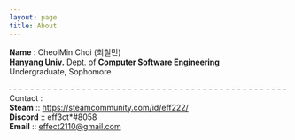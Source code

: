 ```yaml
---
layout: page
title: About
---
```


<p class="message">
  <b>Name</b> : CheolMin Choi (최철민)<br>
  <b>Hanyang Univ.</b> Dept. of <b>Computer Software Engineering</b><br>
  Undergraduate, Sophomore<br>

  <marquee behavior="alternate" width="500px">- - - - - - - - - - - - - - - - - - - - - - - - - - - - - - - - - - - - - - - - - - - - - - - - - - - - - - - - - - </marquee><br>
  Contact :<br>
  <b>Steam</b> :: https://steamcommunity.com/id/eff222/<br>
  <b>Discord</b> :: eff3ct*#8058<br>
  <b>Email</b> :: effect2110@gmail.com<br>
</p>